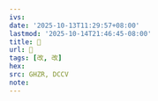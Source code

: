 ```yaml
---
ivs:
date: '2025-10-13T11:29:57+08:00'
lastmod: '2025-10-14T21:46:45-08:00'
title: 󰣵
url: 󰣵
tags: [改, 改]
hex: 
src: GHZR, DCCV
note:
---
```

